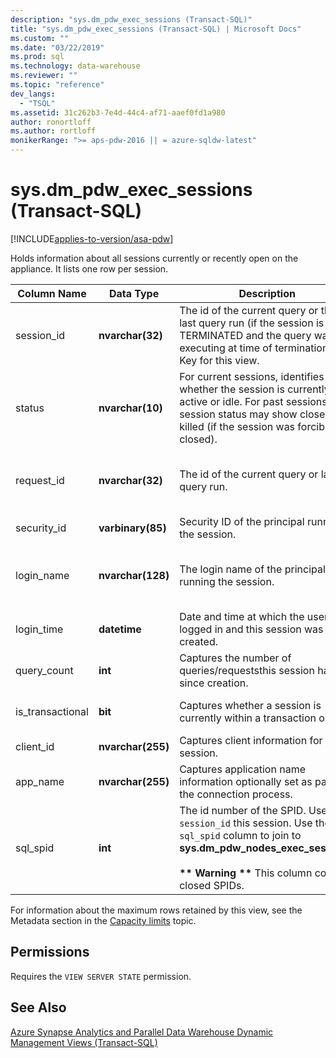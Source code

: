 ```yaml
---
description: "sys.dm_pdw_exec_sessions (Transact-SQL)"
title: "sys.dm_pdw_exec_sessions (Transact-SQL) | Microsoft Docs"
ms.custom: ""
ms.date: "03/22/2019"
ms.prod: sql
ms.technology: data-warehouse
ms.reviewer: ""
ms.topic: "reference"
dev_langs: 
  - "TSQL"
ms.assetid: 31c262b3-7e4d-44c4-af71-aaef0fd1a980
author: ronortloff
ms.author: rortloff
monikerRange: ">= aps-pdw-2016 || = azure-sqldw-latest"
---
```

# sys.dm_pdw_exec_sessions (Transact-SQL)
[!INCLUDE[applies-to-version/asa-pdw](../../includes/applies-to-version/asa-pdw.md)]

  Holds information about all sessions currently or recently open on the appliance. It lists one row per session.  
  
|Column Name|Data Type|Description|Range|  
|-----------------|---------------|-----------------|-----------|  
|session_id|**nvarchar(32)**|The id of the current query or the last query run (if the session is TERMINATED and the query was executing at time of termination). Key for this view.|Unique across all sessions in the system.|  
|status|**nvarchar(10)**|For current sessions, identifies whether the session is currently active or idle. For past sessions, the session status may show closed or killed (if the session was forcibly closed).|'ACTIVE', 'CLOSED', 'IDLE', 'TERMINATED'|  
|request_id|**nvarchar(32)**|The id of the current query or last query run.|Unique across all requests in the system. Null if none has been run.|  
|security_id|**varbinary(85)**|Security ID of the principal running the session.||  
|login_name|**nvarchar(128)**|The login name of the principal running the session.|Any string conforming to the user naming conventions.|  
|login_time|**datetime**|Date and time at which the user logged in and this session was created.|Valid **datetime** before current time.|  
|query_count|**int**|Captures the number of queries/requeststhis session has run since creation.|Greater than or equal to 0.|  
|is_transactional|**bit**|Captures whether a session is currently within a transaction or not.|0 for auto-commit, 1 for transactional.|  
|client_id|**nvarchar(255)**|Captures client information for the session.|Any valid string.|  
|app_name|**nvarchar(255)**|Captures application name information optionally set as part of the connection process.|Any valid string.|  
|sql_spid|**int**|The id number of the SPID. Use the `session_id` this session. Use the `sql_spid` column to join to **sys.dm_pdw_nodes_exec_sessions**.<br /><br /> **\*\* Warning \*\*** This column contains closed SPIDs.||  
  
 For information about the maximum rows retained by this view, see the Metadata section in the [Capacity limits](/azure/sql-data-warehouse/sql-data-warehouse-service-capacity-limits#metadata) topic.  
  
## Permissions  
 Requires the `VIEW SERVER STATE` permission.  
  
## See Also  
 [Azure Synapse Analytics and Parallel Data Warehouse Dynamic Management Views &#40;Transact-SQL&#41;](../../relational-databases/system-dynamic-management-views/sql-and-parallel-data-warehouse-dynamic-management-views.md)  
  
  
